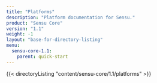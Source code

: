 ```yaml
---
title: "Platforms"
description: "Platform documentation for Sensu."
product: "Sensu Core"
version: "1.1"
weight: -1
layout: "base-for-directory-listing"
menu:
  sensu-core-1.1:
    parent: quick-start
---
```


{{< directoryListing "content/sensu-core/1.1/platforms" >}}

